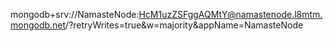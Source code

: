 mongodb+srv://NamasteNode:HcM1uzZSFggAQMtY@namastenode.l8mtm.mongodb.net/?retryWrites=true&w=majority&appName=NamasteNode
